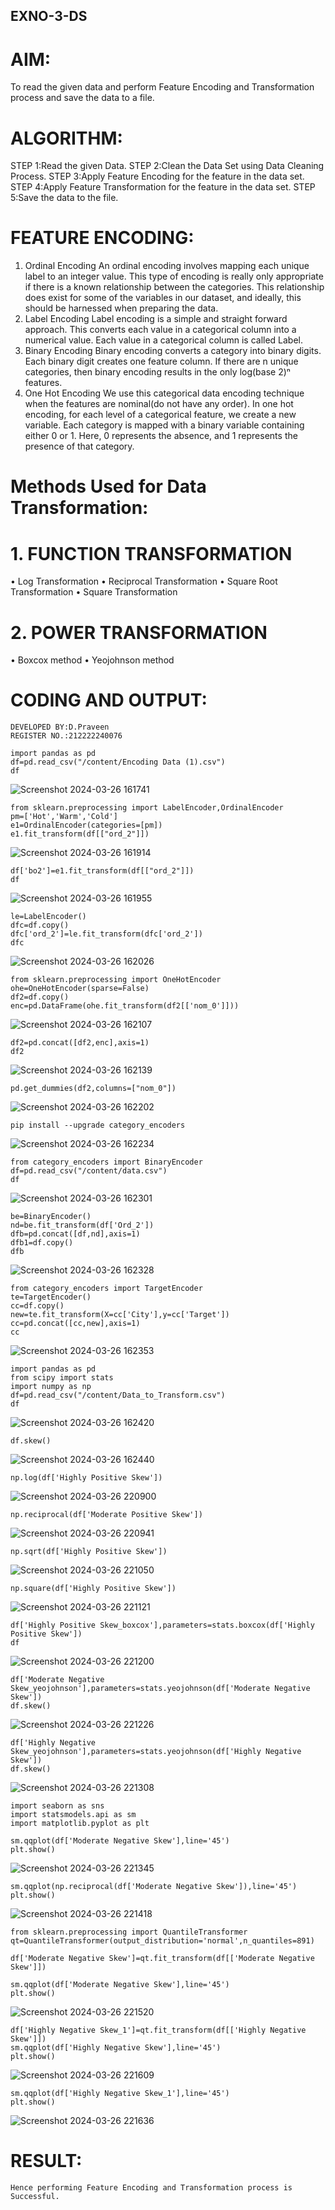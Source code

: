 ## EXNO-3-DS

# AIM:
To read the given data and perform Feature Encoding and Transformation process and save the data to a file.

# ALGORITHM:
STEP 1:Read the given Data.
STEP 2:Clean the Data Set using Data Cleaning Process.
STEP 3:Apply Feature Encoding for the feature in the data set.
STEP 4:Apply Feature Transformation for the feature in the data set.
STEP 5:Save the data to the file.

# FEATURE ENCODING:
1. Ordinal Encoding
An ordinal encoding involves mapping each unique label to an integer value. This type of encoding is really only appropriate if there is a known relationship between the categories. This relationship does exist for some of the variables in our dataset, and ideally, this should be harnessed when preparing the data.
2. Label Encoding
Label encoding is a simple and straight forward approach. This converts each value in a categorical column into a numerical value. Each value in a categorical column is called Label.
3. Binary Encoding
Binary encoding converts a category into binary digits. Each binary digit creates one feature column. If there are n unique categories, then binary encoding results in the only log(base 2)ⁿ features.
4. One Hot Encoding
We use this categorical data encoding technique when the features are nominal(do not have any order). In one hot encoding, for each level of a categorical feature, we create a new variable. Each category is mapped with a binary variable containing either 0 or 1. Here, 0 represents the absence, and 1 represents the presence of that category.

# Methods Used for Data Transformation:
  # 1. FUNCTION TRANSFORMATION
• Log Transformation
• Reciprocal Transformation
• Square Root Transformation
• Square Transformation
  # 2. POWER TRANSFORMATION
• Boxcox method
• Yeojohnson method

# CODING AND OUTPUT:
```
DEVELOPED BY:D.Praveen
REGISTER NO.:212222240076
```
```
import pandas as pd
df=pd.read_csv("/content/Encoding Data (1).csv")
df
```
![Screenshot 2024-03-26 161741](https://github.com/Anusharonselva/EXNO-3-DS/assets/119405600/c037e654-423b-4490-9eb9-a3d95e8d13cd)

```
from sklearn.preprocessing import LabelEncoder,OrdinalEncoder
pm=['Hot','Warm','Cold']
e1=OrdinalEncoder(categories=[pm])
e1.fit_transform(df[["ord_2"]])
```
![Screenshot 2024-03-26 161914](https://github.com/Anusharonselva/EXNO-3-DS/assets/119405600/d803372f-942b-490f-990a-ad36c54de2ad)

```
df['bo2']=e1.fit_transform(df[["ord_2"]])
df
```
![Screenshot 2024-03-26 161955](https://github.com/Anusharonselva/EXNO-3-DS/assets/119405600/03f5ad08-dcd6-4b33-b552-c1d3790f1139)
```
le=LabelEncoder()
dfc=df.copy()
dfc['ord_2']=le.fit_transform(dfc['ord_2'])
dfc
```
![Screenshot 2024-03-26 162026](https://github.com/Anusharonselva/EXNO-3-DS/assets/119405600/4f0921b4-f25c-42ec-a293-9a47e03d46d6)
```
from sklearn.preprocessing import OneHotEncoder
ohe=OneHotEncoder(sparse=False)
df2=df.copy()
enc=pd.DataFrame(ohe.fit_transform(df2[['nom_0']]))
```
![Screenshot 2024-03-26 162107](https://github.com/Anusharonselva/EXNO-3-DS/assets/119405600/dc85fd3c-a18c-420a-a164-ad4eb2aaba1b)

```
df2=pd.concat([df2,enc],axis=1)
df2
```
![Screenshot 2024-03-26 162139](https://github.com/Anusharonselva/EXNO-3-DS/assets/119405600/aa1594a4-c6b5-48b5-ae8a-f898a499e65f)

```
pd.get_dummies(df2,columns=["nom_0"])
```
![Screenshot 2024-03-26 162202](https://github.com/Anusharonselva/EXNO-3-DS/assets/119405600/f3d37cf0-8738-4512-bb35-9c0ab1916bad)

```
pip install --upgrade category_encoders
```
![Screenshot 2024-03-26 162234](https://github.com/Anusharonselva/EXNO-3-DS/assets/119405600/4a980486-f04a-4083-b912-e98b8b4d7af5)
```
from category_encoders import BinaryEncoder
df=pd.read_csv("/content/data.csv")
df
```
![Screenshot 2024-03-26 162301](https://github.com/Anusharonselva/EXNO-3-DS/assets/119405600/febd56a0-ff6d-45ba-8a41-54764679b750)
```
be=BinaryEncoder()
nd=be.fit_transform(df['Ord_2'])
dfb=pd.concat([df,nd],axis=1)
dfb1=df.copy()
dfb
```
![Screenshot 2024-03-26 162328](https://github.com/Anusharonselva/EXNO-3-DS/assets/119405600/ef17f6b8-efb0-4d43-87ac-57427978f05e)

```
from category_encoders import TargetEncoder
te=TargetEncoder()
cc=df.copy()
new=te.fit_transform(X=cc['City'],y=cc['Target'])
cc=pd.concat([cc,new],axis=1)
cc
```
![Screenshot 2024-03-26 162353](https://github.com/Anusharonselva/EXNO-3-DS/assets/119405600/ee0ec54d-cf89-4470-9efb-af94d9a3df71)

```
import pandas as pd
from scipy import stats
import numpy as np
df=pd.read_csv("/content/Data_to_Transform.csv")
df
```
![Screenshot 2024-03-26 162420](https://github.com/Anusharonselva/EXNO-3-DS/assets/119405600/c96128f7-f4a5-4740-a2e3-e78e0538ba7c)

```
df.skew()
```
![Screenshot 2024-03-26 162440](https://github.com/Anusharonselva/EXNO-3-DS/assets/119405600/90fee750-9021-4e3c-b9c3-97e76b862e95)
```
np.log(df['Highly Positive Skew'])
```
![Screenshot 2024-03-26 220900](https://github.com/Anusharonselva/EXNO-3-DS/assets/119405600/f1386e36-d4a9-40d2-b68d-7b3b738822d8)
```
np.reciprocal(df['Moderate Positive Skew'])
```
 ![Screenshot 2024-03-26 220941](https://github.com/Anusharonselva/EXNO-3-DS/assets/119405600/a29c01bf-cf78-420f-bf77-db10934e0427)
```
np.sqrt(df['Highly Positive Skew'])
```
![Screenshot 2024-03-26 221050](https://github.com/Anusharonselva/EXNO-3-DS/assets/119405600/b977d6b3-ac32-43fb-9bdd-de83e10500ad)
```
np.square(df['Highly Positive Skew'])
```
![Screenshot 2024-03-26 221121](https://github.com/Anusharonselva/EXNO-3-DS/assets/119405600/7dfd945d-a7a2-488f-948f-608e1127ad28)
```
df['Highly Positive Skew_boxcox'],parameters=stats.boxcox(df['Highly Positive Skew'])
df
```
![Screenshot 2024-03-26 221200](https://github.com/Anusharonselva/EXNO-3-DS/assets/119405600/6468acc7-56ef-4f7b-8c3b-a0cf820f8268)
```
df['Moderate Negative Skew_yeojohnson'],parameters=stats.yeojohnson(df['Moderate Negative Skew'])
df.skew()
```
![Screenshot 2024-03-26 221226](https://github.com/Anusharonselva/EXNO-3-DS/assets/119405600/a488712a-5ccc-4cf6-a474-a24ecdd395fa)
```
df['Highly Negative Skew_yeojohnson'],parameters=stats.yeojohnson(df['Highly Negative Skew'])
df.skew()
```
![Screenshot 2024-03-26 221308](https://github.com/Anusharonselva/EXNO-3-DS/assets/119405600/6abbb9d2-eeb2-4406-b5b0-6ae5b7dc30b3)
```
import seaborn as sns
import statsmodels.api as sm
import matplotlib.pyplot as plt
```
```
sm.qqplot(df['Moderate Negative Skew'],line='45')
plt.show()
```
![Screenshot 2024-03-26 221345](https://github.com/Anusharonselva/EXNO-3-DS/assets/119405600/22aa1cb7-cd9b-4b0e-a90a-6cb60fb4775d)
```
sm.qqplot(np.reciprocal(df['Moderate Negative Skew']),line='45')
plt.show()
```
![Screenshot 2024-03-26 221418](https://github.com/Anusharonselva/EXNO-3-DS/assets/119405600/09c81b30-f0ed-41a4-8a05-6147ada9f4d1)
```
from sklearn.preprocessing import QuantileTransformer
qt=QuantileTransformer(output_distribution='normal',n_quantiles=891)
```
```
df['Moderate Negative Skew']=qt.fit_transform(df[['Moderate Negative Skew']])
```
```
sm.qqplot(df['Moderate Negative Skew'],line='45')
plt.show()
```
![Screenshot 2024-03-26 221520](https://github.com/Anusharonselva/EXNO-3-DS/assets/119405600/d1c59de7-ec1a-4c5c-a7ca-2a9638ff5843)
```
df['Highly Negative Skew_1']=qt.fit_transform(df[['Highly Negative Skew']])
sm.qqplot(df['Highly Negative Skew'],line='45')
plt.show()
```
![Screenshot 2024-03-26 221609](https://github.com/Anusharonselva/EXNO-3-DS/assets/119405600/22ec7075-48d8-4f5b-a2c0-28131b6e5fa2)
```
sm.qqplot(df['Highly Negative Skew_1'],line='45')
plt.show()
```
![Screenshot 2024-03-26 221636](https://github.com/Anusharonselva/EXNO-3-DS/assets/119405600/2d67db86-a44c-47f4-8205-b86e67de97ae)


# RESULT:
    Hence performing Feature Encoding and Transformation process is Successful.
